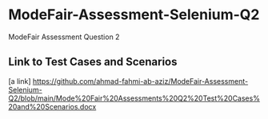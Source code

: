 # ModeFair-Assessment-Selenium-Q2
ModeFair Assessment Question 2

## Link to Test Cases and Scenarios
[a link] https://github.com/ahmad-fahmi-ab-aziz/ModeFair-Assessment-Selenium-Q2/blob/main/Mode%20Fair%20Assessments%20Q2%20Test%20Cases%20and%20Scenarios.docx
